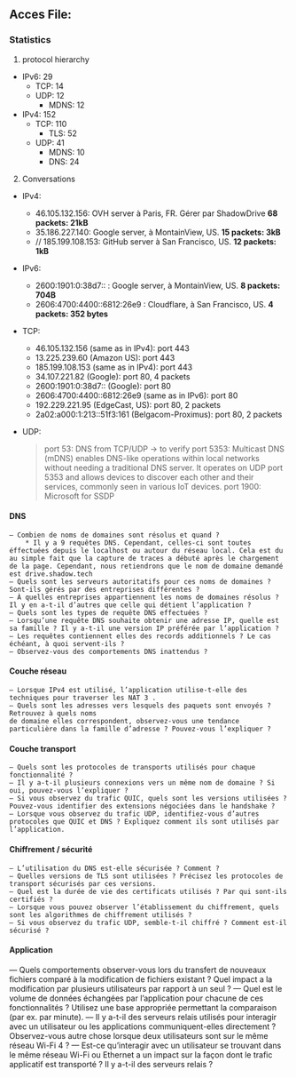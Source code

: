## Acces File:
### Statistics 
1) protocol hierarchy
* IPv6: 29
    * TCP: 14
    * UDP: 12
        * MDNS: 12
* IPv4: 152
    * TCP: 110
        * TLS: 52
    * UDP: 41
        * MDNS: 10
        * DNS: 24

2) Conversations
* IPv4:
    * 46.105.132.156: OVH server à Paris, FR. Gérer par ShadowDrive **68 packets: 21kB**
    * 35.186.227.140: Google server, à MontainView, US. **15 packets: 3kB**
    * // 185.199.108.153: GitHub server à San Francisco, US. **12 packets: 1kB** 

* IPv6:
    * 2600:1901:0:38d7:: : Google server, à MontainView, US. **8 packets: 704B**
    * 2606:4700:4400::6812:26e9 : Cloudflare, à San Francisco, US. **4 packets: 352 bytes**

* TCP:
    * 46.105.132.156 (same as in IPv4): port 443
    * 13.225.239.60 (Amazon US): port 443
    * 185.199.108.153 (same as in IPv4): port 443
    * 34.107.221.82 (Google): port 80, 4 packets
    * 2600:1901:0:38d7:: (Google): port 80
    * 2606:4700:4400::6812:26e9 (same as in IPv6): port 80
    * 192.229.221.95 (EdgeCast, US): port 80, 2 packets
    * 2a02:a000:1:213::51f3:161 (Belgacom-Proximus): port 80, 2 packets

* UDP:
    > port 53: DNS from TCP/UDP -> to verify
    > port 5353: Multicast DNS (mDNS) enables DNS-like operations within local networks without needing a traditional DNS server. It operates on UDP port 5353 and allows devices to discover each other and their services, commonly seen in various IoT devices.
    > port 1900: Microsoft for SSDP



#### DNS
    — Combien de noms de domaines sont résolus et quand ?
        * Il y a 9 requêtes DNS. Cependant, celles-ci sont toutes éffectuées depuis le localhost ou autour du réseau local. Cela est du au simple fait que la capture de traces a débuté après le chargement de la page. Cependant, nous retiendrons que le nom de domaine demandé est drive.shadow.tech
    — Quels sont les serveurs autoritatifs pour ces noms de domaines ? Sont-ils gérés par des entreprises différentes ?
    — À quelles entreprises appartiennent les noms de domaines résolus ? Il y en a-t-il d’autres que celle qui détient l’application ?
    — Quels sont les types de requête DNS effectuées ?
    — Lorsqu’une requête DNS souhaite obtenir une adresse IP, quelle est sa famille ? Il y a-t-il une version IP préférée par l’application ?
    — Les requêtes contiennent elles des records additionnels ? Le cas échéant, à quoi servent-ils ?
    — Observez-vous des comportements DNS inattendus ?


#### Couche réseau
    — Lorsque IPv4 est utilisé, l’application utilise-t-elle des techniques pour traverser les NAT 3 .
    — Quels sont les adresses vers lesquels des paquets sont envoyés ? Retrouvez à quels noms
    de domaine elles correspondent, observez-vous une tendance particulière dans la famille d’adresse ? Pouvez-vous l’expliquer ?

#### Couche transport 
    — Quels sont les protocoles de transports utilisés pour chaque fonctionnalité ?
    — Il y a-t-il plusieurs connexions vers un même nom de domaine ? Si oui, pouvez-vous l’expliquer ?
    — Si vous observez du trafic QUIC, quels sont les versions utilisées ? Pouvez-vous identifier des extensions négociées dans le handshake ?
    — Lorsque vous observez du trafic UDP, identifiez-vous d’autres protocoles que QUIC et DNS ? Expliquez comment ils sont utilisés par l’application.

#### Chiffrement / sécurité
    — L’utilisation du DNS est-elle sécurisée ? Comment ?
    — Quelles versions de TLS sont utilisées ? Précisez les protocoles de transport sécurisés par ces versions.
    — Quel est la durée de vie des certificats utilisés ? Par qui sont-ils certifiés ?
    — Lorsque vous pouvez observer l’établissement du chiffrement, quels sont les algorithmes de chiffrement utilisés ?
    — Si vous observez du trafic UDP, semble-t-il chiffré ? Comment est-il sécurisé ?

#### Application
— Quels comportements observer-vous lors du transfert de nouveaux fichiers comparé à la modification de fichiers existant ? Quel impact a la modification par plusieurs utilisateurs par rapport à un seul ?
— Quel est le volume de données échangées par l’application pour chacune de ces fonctionnalités ? Utilisez une base appropriée permettant la comparaison (par ex. par minute).
— Il y a-t-il des serveurs relais utilisés pour interagir avec un utilisateur ou les applications communiquent-elles directement ? Observez-vous autre chose lorsque deux utilisateurs sont sur le même réseau Wi-Fi 4 ?
— Est-ce qu’interagir avec un utilisateur se trouvant dans le même réseau Wi-Fi ou Ethernet a un impact sur la façon dont le trafic applicatif est transporté ? Il y a-t-il des serveurs relais ?
